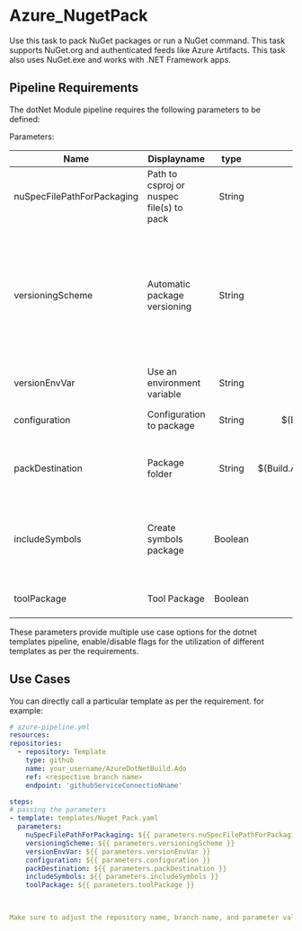 # Azure_NugetPack
Use this task to pack NuGet packages or run a NuGet command. This task supports NuGet.org and authenticated feeds like Azure Artifacts. This task also uses NuGet.exe and works with .NET Framework apps. 

## Pipeline Requirements

The dotNet Module pipeline requires the following parameters to be defined:

Parameters:

| Name  | Displayname | type | Default | Values | Opional/Required | Comments |
| ------------- | ------------- | :-------------: | :-------------: | :-------------: | :-------------: | ------------- |
| nuSpecFilePathForPackaging | Path to csproj or nuspec file(s) to pack | String |  | '**/*.csproj' | Required | Specifies the pattern that the task uses to search for csproj directories to pack. |
| versioningScheme | Automatic package versioning | String | off | off, byPrereleaseNumber, byEnvVar, byBuildNumber | Required |  Allowed values: off, byPrereleaseNumber (Use the date and time), byEnvVar (Use an environment variable), byBuildNumber (Use the build number). Applies automatic package versioning depending on the specified value. This string cannot be used with includeReferencedProjects |
| versionEnvVar | Use an environment variable | String | |  | Required | Specifies the variable name without $, $env, or % |
| configuration | Configuration to package | String | $(BuildConfiguration) |  | Optional | Specifies the configuration to package when using a csproj file |
| packDestination | Package folder | String | $(Build.ArtifactStagingDirectory) |  | Optional | Specifies the folder where the task creates packages. If the value is empty, the task creates packages at the source root |
| includeSymbols | Create symbols package | Boolean | false | true / false | Optional | Specifies that the package contains sources and symbols. When used with a .nuspec file, this creates a regular NuGet package file and the corresponding symbols package |
| toolPackage | Tool Package | Boolean | false | true / false | Optional | Determines if the output files of the project should be in the tool folder |

These parameters provide multiple use case options for the dotnet templates pipeline, enable/disable flags for the utilization of different templates as per the requirements.


## Use Cases

You can directly call a particular template as per the requirement. for example: 

  ```yaml
  # azure-pipeline.yml
  resources:
  repositories:
    - repository: Template
      type: github
      name: your_username/AzureDotNetBuild.Ado
      ref: <respective branch name>
      endpoint: 'githubServiceConnectioNname'

  steps:
  # passing the parameters
  - template: templates/Nuget_Pack.yaml
    parameters:
      nuSpecFilePathForPackaging: ${{ parameters.nuSpecFilePathForPackaging }}
      versioningScheme: ${{ parameters.versioningScheme }}
      versionEnvVar: ${{ parameters.versionEnvVar }}
      configuration: ${{ parameters.configuration }}
      packDestination: ${{ parameters.packDestination }}
      includeSymbols: ${{ parameters.includeSymbols }}
      toolPackage: ${{ parameters.toolPackage }}

        
  
Make sure to adjust the repository name, branch name, and parameter values according to your project's requirements.

  ```
